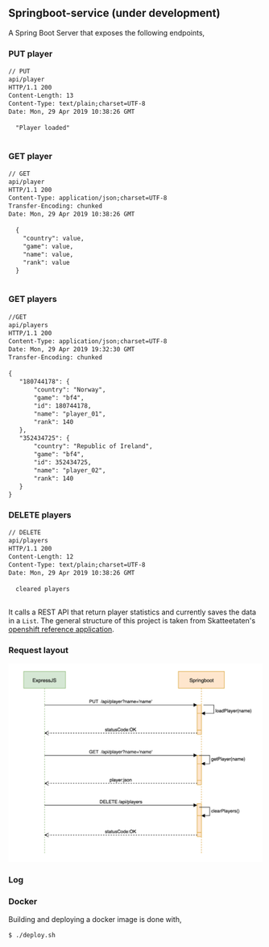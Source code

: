 ## Springboot-service (under development)
A Spring Boot Server that exposes the following endpoints,
### PUT player
```
// PUT
api/player
HTTP/1.1 200
Content-Length: 13
Content-Type: text/plain;charset=UTF-8
Date: Mon, 29 Apr 2019 10:38:26 GMT
  
  "Player loaded"
  
```
### GET player
```
// GET
api/player
HTTP/1.1 200
Content-Type: application/json;charset=UTF-8
Transfer-Encoding: chunked
Date: Mon, 29 Apr 2019 10:38:26 GMT
  
  {
    "country": value,
    "game": value,
    "name": value,
    "rank": value
  }
  
 ```
### GET players
 ```
//GET
api/players
HTTP/1.1 200
Content-Type: application/json;charset=UTF-8
Date: Mon, 29 Apr 2019 19:32:30 GMT
Transfer-Encoding: chunked

{
    "180744178": {
        "country": "Norway",
        "game": "bf4",
        "id": 180744178,
        "name": "player_01",
        "rank": 140
    },
    "352434725": {
        "country": "Republic of Ireland",
        "game": "bf4",
        "id": 352434725,
        "name": "player_02",
        "rank": 140
    }
}
 ```
### DELETE players
```
// DELETE
api/players
HTTP/1.1 200
Content-Length: 12
Content-Type: text/plain;charset=UTF-8
Date: Mon, 29 Apr 2019 10:38:26 GMT
  
  cleared players
  
```

It calls a REST API that return player statistics and currently saves the data in a `List`. The general structure of this project is taken from Skatteetaten's [openshift reference application](https://github.com/Skatteetaten/openshift-reference-springboot-server).

### Request layout
![Activity diagram](docs/Activity_diagram.png)

### Log

### Docker
Building and deploying a docker image is done with,
```
$ ./deploy.sh
```
